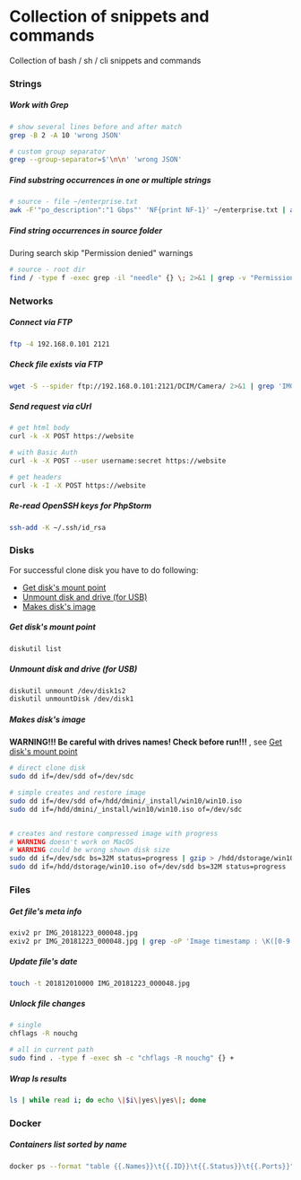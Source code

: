 # Collection of snippets and commands

Collection of bash / sh / cli snippets and commands



### Strings

##### Work with Grep

```bash
# show several lines before and after match
grep -B 2 -A 10 'wrong JSON'

# custom group separator
grep --group-separator=$'\n\n' 'wrong JSON'

```

##### Find substring occurrences in one or multiple strings

```bash
# source - file ~/enterprise.txt
awk -F'"po_description":"1 Gbps"' 'NF{print NF-1}' ~/enterprise.txt | awk '{sum+=$1} END {print sum}'

```

##### Find string occurrences in source folder

During search skip "Permission denied" warnings

```bash
# source - root dir
find / -type f -exec grep -il "needle" {} \; 2>&1 | grep -v "Permission denied"

```



### Networks

##### Connect via FTP

```bash
ftp -4 192.168.0.101 2121

```

##### Check file exists via FTP

```bash
wget -S --spider ftp://192.168.0.101:2121/DCIM/Camera/ 2>&1 | grep 'IMG_20181223_000048.jpg'

```

##### Send request via cUrl

```bash
# get html body
curl -k -X POST https://website

# with Basic Auth
curl -k -X POST --user username:secret https://website

# get headers
curl -k -I -X POST https://website

```

##### Re-read OpenSSH keys for PhpStorm

```bash
ssh-add -K ~/.ssh/id_rsa

```



### Disks

For successful clone disk you have to do following:
- [Get disk's mount point](#get-disks-mount-point)
- [Unmount disk and drive (for USB)](#unmount-disk-and-drive-for-usb)
- [Makes disk's image](#makes-disks-image)

##### Get disk's mount point

```bash
diskutil list
```

##### Unmount disk and drive (for USB)

```bash
diskutil unmount /dev/disk1s2
diskutil unmountDisk /dev/disk1
```

##### Makes disk's image

**WARNING!!! Be careful with drives names! Check before run!!!** , see [Get disk's mount point](#get-disks-mount-point)

```bash
# direct clone disk
sudo dd if=/dev/sdd of=/dev/sdc

# simple creates and restore image
sudo dd if=/dev/sdd of=/hdd/dmini/_install/win10/win10.iso
sudo dd if=/hdd/dmini/_install/win10/win10.iso of=/dev/sdc


# creates and restore compressed image with progress
# WARNING doesn't work on MacOS
# WARNING could be wrong shown disk size
sudo dd if=/dev/sdc bs=32M status=progress | gzip > /hdd/dstorage/win10.iso
sudo dd if=/hdd/dstorage/win10.iso of=/dev/sdd bs=32M status=progress

```



### Files

##### Get file's meta info

```bash
exiv2 pr IMG_20181223_000048.jpg
exiv2 pr IMG_20181223_000048.jpg | grep -oP 'Image timestamp : \K([0-9: ]+)'

```

##### Update file's date

```bash
touch -t 201812010000 IMG_20181223_000048.jpg

```

##### Unlock file changes

```bash
# single
chflags -R nouchg

# all in current path
sudo find . -type f -exec sh -c "chflags -R nouchg" {} +

```

##### Wrap ls results
```bash
ls | while read i; do echo \|$i\|yes\|yes\|; done
```



### Docker

##### Containers list sorted by name

```bash
docker ps --format "table {{.Names}}\t{{.ID}}\t{{.Status}}\t{{.Ports}}" | (read -r; printf "%s\n" "$REPLY"; sort -k 1 )
```
